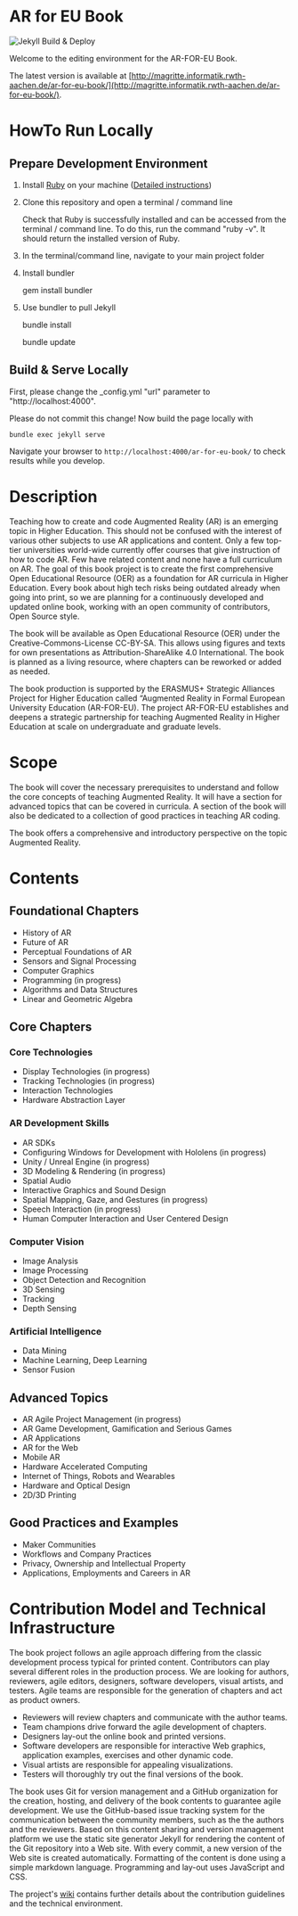 # AR for EU Book

![Jekyll Build & Deploy](https://github.com/klamma/ar-for-eu-book/workflows/Jekyll%20Build%20&%20Deploy/badge.svg)

Welcome to the editing environment for the AR-FOR-EU Book.

The latest version is available at [http://magritte.informatik.rwth-aachen.de/ar-for-eu-book/](http://magritte.informatik.rwth-aachen.de/ar-for-eu-book/).

# HowTo Run Locally

## Prepare Development Environment

1. Install [Ruby](https://www.ruby-lang.org) on your machine ([Detailed instructions](https://jekyllrb.com/docs/installation/))

2. Clone this repository and open a terminal / command line

   Check that Ruby is successfully installed and can be accessed from the terminal / command line.
   To do this, run the command "ruby -v".
   It should return the installed version of Ruby.

3. In the terminal/command line, navigate to your main project folder

4. Install bundler

    gem install bundler

5. Use bundler to pull Jekyll

    bundle install
    
    bundle update

## Build & Serve Locally

First, please change the _config.yml "url" parameter to "http://localhost:4000".

Please do not commit this change!
Now build the page locally with

    bundle exec jekyll serve

 Navigate your browser to `http://localhost:4000/ar-for-eu-book/` to check results while you develop.

# Description

Teaching how to create and code Augmented Reality (AR) is an emerging topic in Higher Education.
This should not be confused with the interest of various other subjects to use AR applications and content.
Only a few top-tier universities world-wide currently offer courses that give instruction of how to code AR.
Few have related content and none have a full curriculum on AR.
The goal of this book project is to create the first comprehensive Open Educational Resource (OER) as a foundation for AR curricula in Higher Education.
Every book about high tech risks being outdated already when going into print, so we are planning for a continuously developed and updated online book, working with an open community of contributors, Open Source style.

The book will be available as Open Educational Resource (OER) under the Creative-Commons-License CC-BY-SA.
This allows using figures and texts for own presentations as Attribution-ShareAlike 4.0 International.
The book is planned as a living resource, where chapters can be reworked or added as needed.

The book production is supported by the ERASMUS+ Strategic Alliances Project for Higher Education called “Augmented Reality in Formal European University Education (AR-FOR-EU).
The project AR-FOR-EU establishes and deepens a strategic partnership for teaching Augmented Reality in Higher Education at scale on undergraduate and graduate levels.

# Scope

The book will cover the necessary prerequisites to understand and follow the core concepts of teaching Augmented Reality.
It will have a section for advanced topics that can be covered in curricula.
A section of the book will also be dedicated to a collection of good practices in teaching AR coding.

The book offers a comprehensive and introductory perspective on the topic Augmented Reality.

# Contents

## Foundational Chapters

* History of AR
* Future of AR
* Perceptual Foundations of AR
* Sensors and Signal Processing
* Computer Graphics
* Programming (in progress)
* Algorithms and Data Structures
* Linear and Geometric Algebra

## Core Chapters

### Core Technologies
* Display Technologies (in progress)
* Tracking Technologies (in progress)
* Interaction Technologies
* Hardware Abstraction Layer

### AR Development Skills

* AR SDKs
* Configuring Windows for Development with Hololens (in progress)
* Unity / Unreal Engine (in progress)
* 3D Modeling & Rendering (in progress)
* Spatial Audio
* Interactive Graphics and Sound Design
* Spatial Mapping, Gaze, and Gestures (in progress)
* Speech Interaction (in progress)
* Human Computer Interaction and User Centered Design

### Computer Vision

* Image Analysis
* Image Processing
* Object Detection and Recognition
* 3D Sensing
* Tracking 
* Depth Sensing

### Artificial Intelligence

* Data Mining
* Machine Learning, Deep Learning
* Sensor Fusion

## Advanced Topics

* AR Agile Project Management (in progress)
* AR Game Development, Gamification and Serious Games
* AR Applications
* AR for the Web
* Mobile AR
* Hardware Accelerated Computing
* Internet of Things, Robots and Wearables
* Hardware and Optical Design
* 2D/3D Printing

## Good Practices and Examples

* Maker Communities
* Workflows and Company Practices
* Privacy, Ownership and Intellectual Property
* Applications, Employments and Careers in AR

# Contribution Model and Technical Infrastructure

The book project follows an agile approach differing from the classic development process typical for printed content.
Contributors can play several different roles in the production process.
We are looking for authors, reviewers, agile editors, designers, software developers, visual artists, and testers.
Agile teams are responsible for the generation of chapters and act as product owners. 

* Reviewers will review chapters and communicate with the author teams. 
* Team champions drive forward the agile development of chapters. 
* Designers lay-out the online book and printed versions. 
* Software developers are responsible for interactive Web graphics, application examples, exercises and other dynamic code. 
* Visual artists are responsible for appealing visualizations. 
* Testers will thoroughly try out the final versions of the book.

The book uses Git for version management and a GitHub organization for the creation, hosting, and delivery of the book contents to guarantee agile development.
We use the GitHub-based issue tracking system for the communication between the community members, such as the the authors and the reviewers.
Based on this content sharing and version management platform we use the static site generator Jekyll for rendering the content of the Git repository into a Web site.
With every commit, a new version of the Web site is created automatically.
Formatting of the content is done using a simple markdown language.
Programming and lay-out uses JavaScript and CSS.

The project's [wiki](https://github.com/klamma/ar-for-eu-book/wiki) contains further details about the contribution guidelines and the technical environment.